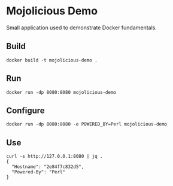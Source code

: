 # Mojolicious Demo

Small application used to demonstrate Docker fundamentals.

## Build
`docker build -t mojolicious-demo .`

## Run
`docker run -dp 8080:8080 mojolicious-demo`

## Configure
`docker run -dp 8080:8080 -e POWERED_BY=Perl mojolicious-demo`

## Use
```
curl -s http://127.0.0.1:8080 | jq .
{
  "Hostname": "2e84f7c832d5",
  "Powered-By": "Perl"
}
```
